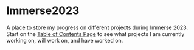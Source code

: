 # Immerse2023
A place to store my progress on different projects during Immerse 2023. 
Start on the [Table of Contents Page](https://github.com/JoelKartchner/Immerse2023/blob/main/table_of_contents.ipynb) to see what projects I am currently working on, will work on, and have worked on.
